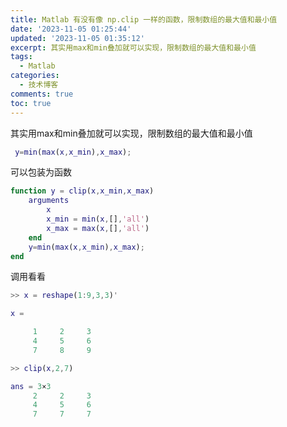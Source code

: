 ```yaml
---
title: Matlab 有没有像 np.clip 一样的函数，限制数组的最大值和最小值
date: '2023-11-05 01:25:44'
updated: '2023-11-05 01:35:12'
excerpt: 其实用max和min叠加就可以实现，限制数组的最大值和最小值
tags:
  - Matlab
categories:
  - 技术博客
comments: true
toc: true
---
```




其实用max和min叠加就可以实现，限制数组的最大值和最小值

```matlab
 y=min(max(x,x_min),x_max);
```

可以包装为函数

```matlab
function y = clip(x,x_min,x_max)
    arguments
        x
        x_min = min(x,[],'all')
        x_max = max(x,[],'all')
    end
    y=min(max(x,x_min),x_max);
end
```

调用看看

```matlab
>> x = reshape(1:9,3,3)'

x =

     1     2     3
     4     5     6
     7     8     9

>> clip(x,2,7)

ans = 3×3  
     2     2     3
     4     5     6
     7     7     7

```
